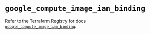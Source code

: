 # `google_compute_image_iam_binding`

Refer to the Terraform Registry for docs: [`google_compute_image_iam_binding`](https://registry.terraform.io/providers/hashicorp/google/5.13.0/docs/resources/compute_image_iam_binding).

